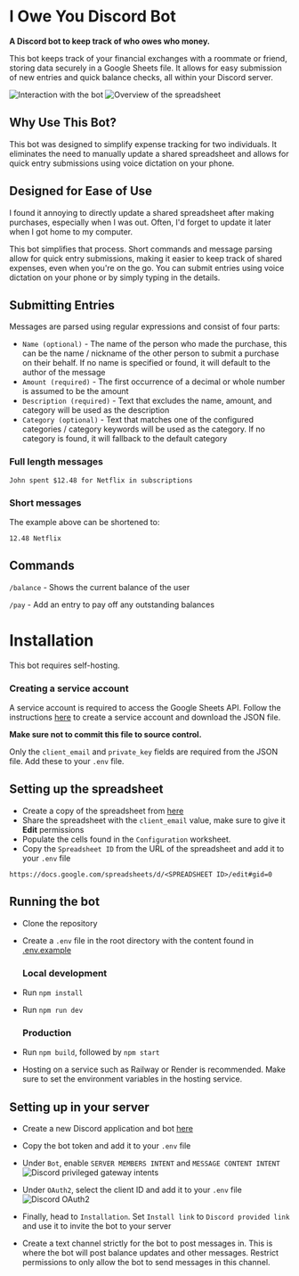 # I Owe You Discord Bot

**A Discord bot to keep track of who owes who money.**

This bot keeps track of your financial exchanges with a roommate or friend, storing data securely in a Google Sheets file. It allows for easy submission of new entries and quick balance checks, all within your Discord server.

![Interaction with the bot](https://github.com/Lyubomir-Todorov/i-owe-you-discord-bot/assets/73316704/7c3532c4-85d2-4ba7-a0e1-83ed953f84fd)
![Overview of the spreadsheet](https://github.com/Lyubomir-Todorov/i-owe-you-discord-bot/assets/73316704/47ebb451-b39c-49a7-9abd-6c72f36dd550)

## Why Use This Bot?

This bot was designed to simplify expense tracking for two individuals. It eliminates the need to manually update a shared spreadsheet and allows for quick entry submissions using voice dictation on your phone.

## Designed for Ease of Use

I found it annoying to directly update a shared spreadsheet after making purchases, especially when I was out. Often, I'd forget to update it later when I got home to my computer.

This bot simplifies that process. Short commands and message parsing allow for quick entry submissions, making it easier to keep track of shared expenses, even when you're on the go. You can submit entries using voice dictation on your phone or by simply typing in the details.

## Submitting Entries

Messages are parsed using regular expressions and consist of four parts:

-   `Name (optional)` - The name of the person who made the purchase, this can be the name / nickname of the other person to submit a purchase on their behalf. If no name is specified or found, it will default to the author of the message
-   `Amount (required)` - The first occurrence of a decimal or whole number is assumed to be the amount
-   `Description (required)` - Text that excludes the name, amount, and category will be used as the description
-   `Category (optional)` - Text that matches one of the configured categories / category keywords will be used as the category. If no category is found, it will fallback to the default category

### Full length messages

```
John spent $12.48 for Netflix in subscriptions
```

### Short messages

The example above can be shortened to:

```
12.48 Netflix
```

## Commands

`/balance` - Shows the current balance of the user

`/pay` - Add an entry to pay off any outstanding balances

# Installation

This bot requires self-hosting.

### Creating a service account

A service account is required to access the Google Sheets API. Follow the instructions [here](https://theoephraim.github.io/node-google-spreadsheet/#/guides/authentication?id=setting-up-your-quotapplicationquot) to create a service account and download the JSON file.

**Make sure not to commit this file to source control.**

Only the `client_email` and `private_key` fields are required from the JSON file. Add these to your `.env` file.

## Setting up the spreadsheet

-   Create a copy of the spreadsheet from [here](https://docs.google.com/spreadsheets/d/1q5OcvyquNueBPlrWIpHoLVws0KlqHMnxC8Mc56Tnki8/copy#gid=1759934342)
-   Share the spreadsheet with the `client_email` value, make sure to give it **Edit** permissions
-   Populate the cells found in the `Configuration` worksheet.
-   Copy the `Spreadsheet ID` from the URL of the spreadsheet and add it to your `.env` file

```
https://docs.google.com/spreadsheets/d/<SPREADSHEET ID>/edit#gid=0
```

## Running the bot

-   Clone the repository
-   Create a `.env` file in the root directory with the content found in [.env.example](.env.example)

    ### Local development

-   Run `npm install`
-   Run `npm run dev`

    ### Production

-   Run `npm build`, followed by `npm start`
-   Hosting on a service such as Railway or Render is recommended. Make sure to set the environment variables in the hosting service.

## Setting up in your server

-   Create a new Discord application and bot [here](https://discord.com/developers/applications)
-   Copy the bot token and add it to your `.env` file
-   Under `Bot`, enable `SERVER MEMBERS INTENT` and `MESSAGE CONTENT INTENT`
    ![Discord privileged gateway intents](https://github.com/Lyubomir-Todorov/i-owe-you-discord-bot/assets/73316704/5d89b006-098a-4643-9205-ab3d9c74cd34)

-   Under `OAuth2`, select the client ID and add it to your `.env` file
    ![Discord OAuth2](https://github.com/Lyubomir-Todorov/i-owe-you-discord-bot/assets/73316704/a4518787-3848-454c-8ae1-0f70ab5c58b3)
-   Finally, head to `Installation`. Set `Install link` to `Discord provided link` and use it to invite the bot to your server
-   Create a text channel strictly for the bot to post messages in. This is where the bot will post balance updates and other messages. Restrict permissions to only allow the bot to send messages in this channel.
